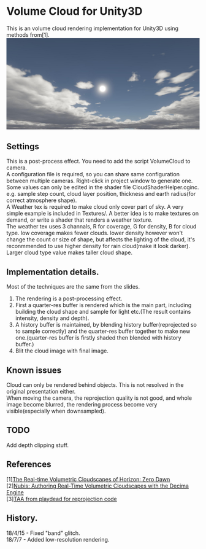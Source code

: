 # Volume Cloud for Unity3D
This is an volume cloud rendering implementation for Unity3D using methods from[1].
![](./Screenshots/1.jpg)

## Settings
This is a post-process effect. You need to add the script VolumeCloud to camera.  
A configuration file is required, so you can share same configuration between multiple cameras. Right-click in project window to generate one.  
Some values can only be edited in the shader file CloudShaderHelper.cginc. e.g. sample step count, cloud layer position, thickness and earth radius(for correct atmosphere shape).  
A Weather tex is required to make cloud only cover part of sky. A very simple example is included in Textures/. A better idea is to make textures on demand, or write a shader that renders a weather texture.    
The weather tex uses 3 channals, R for coverage, G for density, B for cloud type. low coverage makes fewer clouds. lower density however won't change the count or size of shape, but affects the lighting of the cloud, it's reconmmended to use higher density for rain cloud(make it look darker). Larger cloud type value makes taller cloud shape.  

## Implementation details.
Most of the techniques are the same from the slides.  
1. The rendering is a post-processing effect.  
2. First a quarter-res buffer is rendered which is the main part, including building the cloud shape and sample for light etc.(The result contains intensity, density and depth).  
3. A history buffer is maintained, by blending history buffer(reprojected so to sample correctly) and the quarter-res buffer together to make new one.(quarter-res buffer is firstly shaded then blended with history buffer.)  
4. Blit the cloud image with final image.  

## Known issues 
Cloud can only be rendered behind objects. This is not resolved in the original presentation either.  
When moving the camera, the reprojection quality is not good, and whole image become blurred, the rendering process become very visible(especially when downsampled).  

## TODO
Add depth clipping stuff.

## References
[1][The Real-time Volumetric Cloudscapes of Horizon: Zero Dawn](http://www.advances.realtimerendering.com/s2015/index.html)  
[2][Nubis: Authoring Real-Time Volumetric Cloudscapes with the Decima Engine](http://www.advances.realtimerendering.com/s2017/index.html)  
[3][TAA from playdead for reprojection code](https://github.com/playdeadgames/temporal)  

## History.
18/4/15 - Fixed "band" glitch.  
18/7/7 - Added low-resolution rendering.
